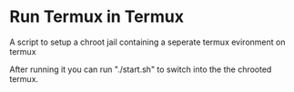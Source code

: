 # Run Termux in Termux

A script to setup a chroot jail containing a seperate termux evironment on termux

After running it you can run "./start.sh" to switch into the the chrooted termux.
